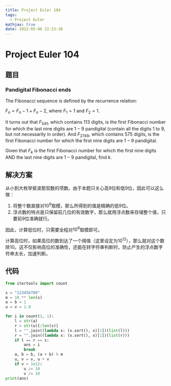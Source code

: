 ```yaml
---
title: Project Euler 104
tags:
  - Project Euler
mathjax: true
date: 2022-05-06 22:23:30
---
```


<escape><!-- more --></escape>
    
# Project Euler 104
## 题目
### Pandigital Fibonacci ends



The Fibonacci sequence is defined by the recurrence relation:

$F_n = F_n−1 + F_n−2$, where $F_1 = 1$ and $F_2 = 1$.

It turns out that $F_{541}$, which contains $113$ digits, is the first Fibonacci number for which the last nine digits are $1-9$ pandigital (contain all the digits $1$ to $9$, but not necessarily in order). And $F_{2749}$, which contains $575$ digits, is the first Fibonacci number for which the first nine digits are $1-9$ pandigital.

Given that $F_k$ is the first Fibonacci number for which the first nine digits AND the last nine digits are $1-9$ pandigital, find $k$.

## 解决方案

从小到大枚举斐波那契数的项数。由于本题只关心高$9$位和低$9$位，因此可以这么做：

1. 将整个数直接对$10^9$取模，那么所得到的值是精确的低$9$位。
2. 浮点数的特点是只保留前几位的有效数字，那么就用浮点数来存储整个值，只要前$9$位准确就行。

因此，计算低位时，只需要全程对$10^9$取模即可。

计算高位时，如果高位的数到达了一个阈值（这里设定为$10^12$），那么就对这个数除$10$。这不仅影响高位的准确性，还能在转字符串判断时，防止产生的浮点数字符串太长，加速判断。

## 代码


```py
from itertools import count

s = "123456789"
m = 10 ** len(s)
a = b = 1
u = v = 1.0

for i in count(1, 1):
    l = str(a)
    r = str(u)[:len(s)]
    l = "".join((lambda x: (x.sort(), x)[1])(list(l)))
    r = "".join((lambda x: (x.sort(), x)[1])(list(r)))
    if l == r == s:
        ans = i
        break
    a, b = b, (a + b) % m
    u, v = v, u + v
    if v > 1e12:
        u /= 10
        v /= 10
print(ans)

```